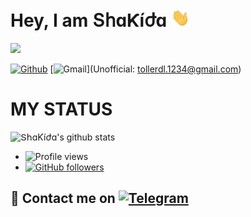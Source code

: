 # Hey, I am ՏհɑƘíժɑ <img src="https://raw.githubusercontent.com/ABSphreak/ABSphreak/master/gifs/Hi.gif" width="30px">

<a href="https://t.me/shakida69"><img align='centre' src='https://telegra.ph/file/049806d6b589bc355de83.jpg' width='500"'> </a>

<!-- Your badges
You can use the website to generate badges: https://shields.io/
-->

[![Github](https://img.shields.io/badge/-Github-000?style=flat&logo=Github&logoColor=white)](https://github.com/shakida)
[![Gmail](https://img.shields.io/badge/-Gmail-c14438?style=flat&logo=Gmail&logoColor=white)](Unofficial: tollerdl.1234@gmail.com)
&nbsp;

# MY STATUS

![ՏհɑƘíժɑ's github stats](https://github-readme-stats.vercel.app/api?username=shakida&show_icons=true&theme=midnight-purple)
- ![Profile views](https://gpvc.arturio.dev/shakida)
- [![GitHub followers](https://img.shields.io/github/followers/shakida.svg?style=social&label=Follow&maxAge=2592000)](https://github.com/shakida?tab=followers)


## 🍁 Contact me on [![Telegram](https://img.shields.io/badge/telegram-1b77FF.svg?style=for-the-badge&logo=telegram)](https://t.me/shakida69) 
<br>



